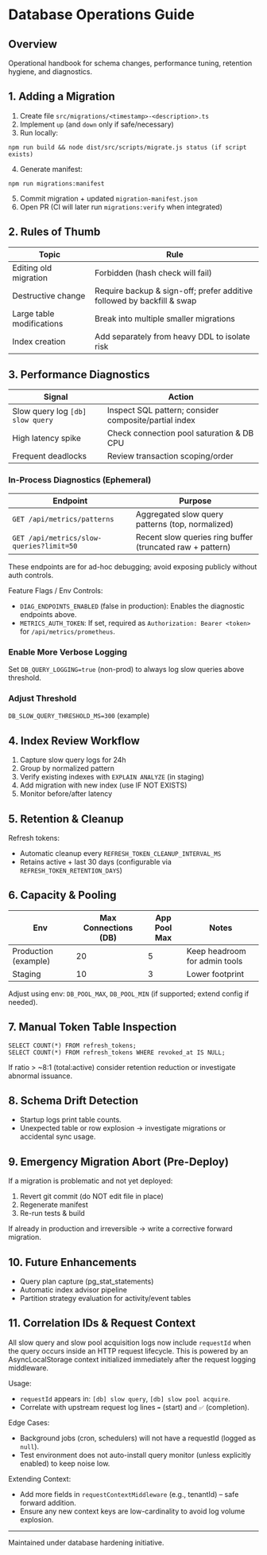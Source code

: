 # Database Operations Guide

## Overview
Operational handbook for schema changes, performance tuning, retention hygiene, and diagnostics.

## 1. Adding a Migration
1. Create file `src/migrations/<timestamp>-<description>.ts`
2. Implement `up` (and `down` only if safe/necessary)
3. Run locally:
```
npm run build && node dist/src/scripts/migrate.js status (if script exists) 
```
4. Generate manifest:
```
npm run migrations:manifest
```
5. Commit migration + updated `migration-manifest.json`
6. Open PR (CI will later run `migrations:verify` when integrated)

## 2. Rules of Thumb
| Topic | Rule |
|-------|------|
| Editing old migration | Forbidden (hash check will fail) |
| Destructive change | Require backup & sign-off; prefer additive followed by backfill & swap |
| Large table modifications | Break into multiple smaller migrations |
| Index creation | Add separately from heavy DDL to isolate risk |

## 3. Performance Diagnostics
| Signal | Action |
|--------|--------|
| Slow query log `[db] slow query` | Inspect SQL pattern; consider composite/partial index |
| High latency spike | Check connection pool saturation & DB CPU |
| Frequent deadlocks | Review transaction scoping/order |

### In-Process Diagnostics (Ephemeral)
| Endpoint | Purpose |
|----------|---------|
| `GET /api/metrics/patterns` | Aggregated slow query patterns (top, normalized) |
| `GET /api/metrics/slow-queries?limit=50` | Recent slow queries ring buffer (truncated raw + pattern) |
These endpoints are for ad-hoc debugging; avoid exposing publicly without auth controls.

Feature Flags / Env Controls:
- `DIAG_ENDPOINTS_ENABLED` (false in production): Enables the diagnostic endpoints above.
- `METRICS_AUTH_TOKEN`: If set, required as `Authorization: Bearer <token>` for `/api/metrics/prometheus`.

### Enable More Verbose Logging
Set `DB_QUERY_LOGGING=true` (non-prod) to always log slow queries above threshold.

### Adjust Threshold
`DB_SLOW_QUERY_THRESHOLD_MS=300` (example)

## 4. Index Review Workflow
1. Capture slow query logs for 24h
2. Group by normalized pattern
3. Verify existing indexes with `EXPLAIN ANALYZE` (in staging)
4. Add migration with new index (use IF NOT EXISTS)
5. Monitor before/after latency

## 5. Retention & Cleanup
Refresh tokens:
- Automatic cleanup every `REFRESH_TOKEN_CLEANUP_INTERVAL_MS`
- Retains active + last 30 days (configurable via `REFRESH_TOKEN_RETENTION_DAYS`)

## 6. Capacity & Pooling
| Env | Max Connections (DB) | App Pool Max | Notes |
|-----|----------------------|--------------|-------|
| Production (example) | 20 | 5 | Keep headroom for admin tools |
| Staging | 10 | 3 | Lower footprint |

Adjust using env: `DB_POOL_MAX`, `DB_POOL_MIN` (if supported; extend config if needed).

## 7. Manual Token Table Inspection
```
SELECT COUNT(*) FROM refresh_tokens;
SELECT COUNT(*) FROM refresh_tokens WHERE revoked_at IS NULL;
```
If ratio > ~8:1 (total:active) consider retention reduction or investigate abnormal issuance.

## 8. Schema Drift Detection
- Startup logs print table counts.
- Unexpected table or row explosion → investigate migrations or accidental sync usage.

## 9. Emergency Migration Abort (Pre-Deploy)
If a migration is problematic and not yet deployed:
1. Revert git commit (do NOT edit file in place)
2. Regenerate manifest
3. Re-run tests & build

If already in production and irreversible → write a corrective forward migration.

## 10. Future Enhancements
- Query plan capture (pg_stat_statements)
- Automatic index advisor pipeline
- Partition strategy evaluation for activity/event tables

## 11. Correlation IDs & Request Context
All slow query and slow pool acquisition logs now include `requestId` when the query occurs inside an HTTP request lifecycle. This is powered by an AsyncLocalStorage context initialized immediately after the request logging middleware.

Usage:
- `requestId` appears in: `[db] slow query`, `[db] slow pool acquire`.
- Correlate with upstream request log lines `➡️` (start) and `✅` (completion).

Edge Cases:
- Background jobs (cron, schedulers) will not have a requestId (logged as `null`).
- Test environment does not auto-install query monitor (unless explicitly enabled) to keep noise low.

Extending Context:
- Add more fields in `requestContextMiddleware` (e.g., tenantId) – safe forward addition.
- Ensure any new context keys are low-cardinality to avoid log volume explosion.

---
Maintained under database hardening initiative.